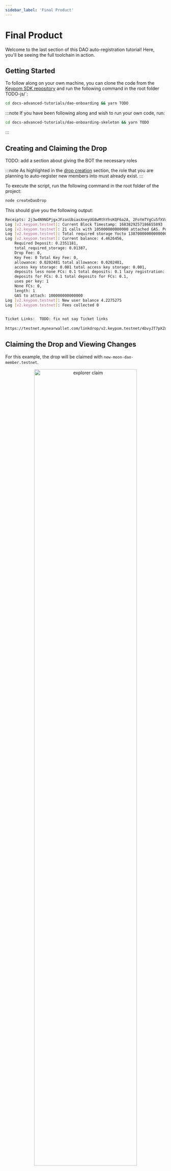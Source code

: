 ```yaml
---
sidebar_label: 'Final Product'
---
```

# Final Product
Welcome to the last section of this DAO auto-registration tutorial! Here, you'll be seeing the full toolchain in action.

## Getting Started
To follow along on your own machine, you can clone the code from the [Keypom SDK repository](TODO) and run the following command in the root folder  TODO-js/`:

``` bash
cd docs-advanced-tutorials/dao-onboarding && yarn TODO
```

:::note
If you have been following along and wish to run your own code, run:

``` bash
cd docs-advanced-tutorials/dao-onboarding-skeleton && yarn TODO
```
:::

## Creating and Claiming the Drop

TODO: add a section about giving the BOT the necessary roles

:::note
As highlighted in the [drop creation](./drop.md#adding-proposal-and-injected-arguments) section, the role that you are planning to auto-register new members into must already exist.
:::

To execute the script, run the following command in the root folder of the project:

```bash
node createDaoDrop
```

This should give you the following output:
```bash
Receipts: 2j3w4N9NGPjgxJFzasUbiasXneyUG8wMthYhsKQF6a2A, 2FoYmTYgCu5fXVxFi2fBgyQ5TEEnYqH2mB4cPnNwJne5
Log [v2.keypom.testnet]: Current Block Timestamp: 1683829257186655893
Log [v2.keypom.testnet]: 21 calls with 105000000000000 attached GAS. Pow outcome: 1.8602935. Required Allowance: 20248156910387200000000
Log [v2.keypom.testnet]: Total required storage Yocto 13870000000000000000000
Log [v2.keypom.testnet]: Current balance: 4.4626456, 
    Required Deposit: 0.2351181, 
    total_required_storage: 0.01387,
    Drop Fee: 0, 
    Key Fee: 0 Total Key Fee: 0,
    allowance: 0.0202481 total allowance: 0.0202481,
    access key storage: 0.001 total access key storage: 0.001,
    deposits less none FCs: 0.1 total deposits: 0.1 lazy registration: false,
    deposits for FCs: 0.1 total deposits for FCs: 0.1,
    uses per key: 1
    None FCs: 0,
    length: 1
    GAS to attach: 100000000000000
Log [v2.keypom.testnet]: New user balance 4.2275275
Log [v2.keypom.testnet]: Fees collected 0

    
Ticket Links:  TODO: fix not say Ticket links
    
https://testnet.mynearwallet.com/linkdrop/v2.keypom.testnet/4bvyJT7pXZdHGhpFUd5STwj5cUSNC4hk5ENRJSu14HwyLBqT6fooiX87aLLFfnALhLmZLG9b6YvtHFvg4JuYUXUx
```

## Claiming the Drop and Viewing Changes
For this example, the drop will be claimed with `new-moon-dao-member.testnet`.
<p align="center"> <img src={require("/static/img/docs/advanced-tutorials/dao-auto-reg/claim.png").default} alt="explorer claim" width="80%"/> </p>

After claiming, you can check the DAO policy in your Command Line using the `get_policy` SputnikV2 function. 
```bash
near view moondao.sputnikv2.testnet get_policy
```
This is the output, trimmed to only show the `new-onboardee-role`'s members. The account ID 
```bash
roles:[
    { name: 'all', kind: 'Everyone', permissions: [], vote_policy: {} },
    {
      name: 'new-onboardee-role',
      kind:{
        Group: [
          'new-moon-dao-member.testnet',
        ]
      },
    },
    ...
]
```
As you can see, `new-moon-dao-member-2.testnet` has automatically been registered into MoonDAO by simply claiming a linkdrop! The transaction for this auto-registration can be found [here](https://explorer.testnet.near.org/transactions/HpMkFZ21vYw7aqxBoi6P6hgrN7yatxqy9FLxH31zKcxd).


## How You Can Use DAO Bot
This DAO bot contract you just made has been deployed to the account `keypom-dao-bot.testnet` and `dao-bot.keypom.near` and is open for you to use! You can create your own FC drops to interface and experiment with it. 

If you wish to make modifications to the DAO bot, the source code is found [here](https://github.com/keypom/dao-bot). You can modify to your liking and deploy the contract as you see fit. 

TODO: add a quick note about setter for keypom contract

## Conclusion

TODO: hyperlinks

In this tutorial, you learned how you can use a Keypom FC drop and a newly created DAO bot to automatically register new users into your DAO and get the onboarding process started right away. 

This allows new members to focus on topics and discussions that are DAO specific rather than needing to worry about creating an account and learning the technical jargon of the NEAR blockchain. This onboarding flow also frees up the voting members to focus on the DAOs actual tasks rather than voting to approve new members.